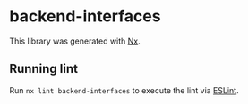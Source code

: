 # backend-interfaces

This library was generated with [Nx](https://nx.dev).

## Running lint

Run `nx lint backend-interfaces` to execute the lint via [ESLint](https://eslint.org/).
